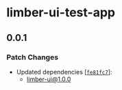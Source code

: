 # limber-ui-test-app

## 0.0.1

### Patch Changes

- Updated dependencies [[`fe81fc7`](https://github.com/NullVoxPopuli/limber/commit/fe81fc79130065ca28dd105b48107d2bd4675d84)]:
  - limber-ui@1.0.0

